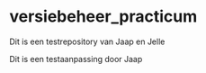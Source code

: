# versiebeheer_practicum
Dit is een testrepository van Jaap en Jelle

Dit is een testaanpassing door Jaap